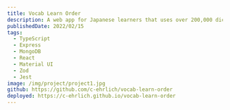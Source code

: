 ```yaml
---
title: Vocab Learn Order
description: A web app for Japanese learners that uses over 200,000 dictionary entries and several frequency lists to give learners the optimal learn order for words that they encounter in their reading and listening. 20-50 daily users as of March 2022.
publishedDate: 2022/02/15
tags:
  - TypeScript
  - Express
  - MongoDB
  - React
  - Material UI
  - Zod
  - Jest
image: /img/project/project1.jpg
github: https://github.com/c-ehrlich/vocab-learn-order
deployed: https://c-ehrlich.github.io/vocab-learn-order
---
```

